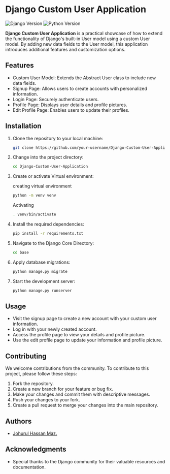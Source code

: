 
# Django Custom User Application

![Django Version](https://img.shields.io/badge/Django-3.2-green)
![Python Version](https://img.shields.io/badge/Python-3.9-blue)

**Django Custom User Application** is a practical showcase of how to extend the functionality of Django's built-in User model using a custom User model. By adding new data fields to the User model, this application introduces additional features and customization options.

## Features

- Custom User Model: Extends the Abstract User class to include new data fields.
- Signup Page: Allows users to create accounts with personalized information.
- Login Page: Securely authenticate users.
- Profile Page: Displays user details and profile pictures.
- Edit Profile Page: Enables users to update their profiles.

## Installation

1. Clone the repository to your local machine:

   ```bash
   git clone https://github.com/your-username/Django-Custom-User-Application.git
   ```

2. Change into the project directory:

   ```bash
   cd Django-Custom-User-Application
   ```

3. Create or activate Virtual environment:
   
   creating virtual environment

   ```bash
   python -m venv venv
   ```

   Activating
   ```bash
   . venv/bin/activate
   ```

4. Install the required dependencies:

   ```bash
   pip install -r requirements.txt
   ```

5. Navigate to the Django Core Directory:

   ```bash
   cd base
   ```

6. Apply database migrations:

   ```bash
   python manage.py migrate
   ```

7. Start the development server:

   ```bash
   python manage.py runserver
   ```

## Usage

- Visit the signup page to create a new account with your custom user information.
- Log in with your newly created account.
- Access the profile page to view your details and profile picture.
- Use the edit profile page to update your information and profile picture.

## Contributing

We welcome contributions from the community. To contribute to this project, please follow these steps:

1. Fork the repository.
2. Create a new branch for your feature or bug fix.
3. Make your changes and commit them with descriptive messages.
4. Push your changes to your fork.
5. Create a pull request to merge your changes into the main repository.


## Authors

- [Johurul Hassan Maz.](https://github.com/johurul000)

## Acknowledgments

- Special thanks to the Django community for their valuable resources and documentation.
